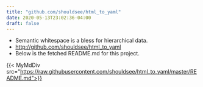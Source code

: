 ```yaml
---
title: "github.com/shouldsee/html_to_yaml"
date: 2020-05-13T23:02:36-04:00
draft: false
---
```

  - Semantic whitespace is a bless for hierarchical data.
  - http://github.com/shouldsee/html_to_yaml
  - Below is the fetched README.md for this project.

  <!--more-->
  {{< MyMdDiv src="https://raw.githubusercontent.com/shouldsee/html_to_yaml/master/README.md">}}

